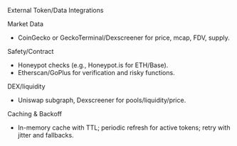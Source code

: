 External Token/Data Integrations

Market Data
- CoinGecko or GeckoTerminal/Dexscreener for price, mcap, FDV, supply.

Safety/Contract
- Honeypot checks (e.g., Honeypot.is for ETH/Base).
- Etherscan/GoPlus for verification and risky functions.

DEX/liquidity
- Uniswap subgraph, Dexscreener for pools/liquidity/price.

Caching & Backoff
- In-memory cache with TTL; periodic refresh for active tokens; retry with jitter and fallbacks.


